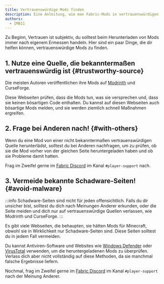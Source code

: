 ```yaml
---
title: Vertrauenswürdige Mods finden
description: Eine Anleitung, wie man Fabric-Mods in vertrauenswürdigen Quellen findet.
authors:
  - IMB11
---
```


Zu Beginn, Vertrauen ist subjektiv, du solltest beim Herunterladen von Mods immer nach eigenem Ermessen handeln. Hier sind ein paar Dinge, die dir helfen können, vertrauenswürdige Mods zu finden.

## 1. Nutze eine Quelle, die bekanntermaßen vertrauenswürdig ist {#trustworthy-source}

Die meisten Autoren veröffentlichen ihre Mods auf [Modrinth](https://modrinth.com/mods?g=categories:%27fabric%27) und CurseForge.

Diese Webseiten prüfen, dass die Mods tun, was sie versprechen und, dass sie keinen bösartigen Code enthalten. Du kannst auf diesen Webseiten auch bösartige Mods melden, und sie werden ziemlich schnell Maßnahmen ergreifen.

## 2. Frage bei Anderen nach! {#with-others}

Wenn du eine Mod von einer nicht bekanntermaßen vertrauenswürdigen Quelle herunterlädst, solltest du bei Anderen nachfragen, um zu prüfen, ob sie die Mod vorher von der gleichen Seite heruntergeladen haben und ob sie Probleme damit hatten.

Frag im Zweifel gerne im [Fabric Discord](https://discord.gg/v6v4pMv) im Kanal `#player-support` nach.

## 3. Vermeide bekannte Schadware-Seiten! {#avoid-malware}

:::info
Schadware-Seiten sind nicht für jeden offensichtlich. Falls du dir unsicher bist, solltest du dich nach Meinungen Anderer erkunden, oder die Seite meiden und dich nur auf vertrauenswürdige Quellen verlassen, wie Modrinth und CurseForge.
:::

Es gibt viele Webseiten, die behaupten, sie hätten Mods für Minecraft, obwohl sie in Wirklichkeit nur Schadware-Seiten sind. Diese Seiten solltest du in jedem Fall vermeiden.

Du kannst Antiviren-Software und Websites wie [Windows Defender](https://www.microsoft.com/en-us/windows/comprehensive-security) oder [VirusTotal](https://www.virustotal.com/) verwenden, um die heruntergeladenen Mods zu überprüfen. Verlass dich aber nicht vollständig auf diese Methoden, da sie manchmal falsche Ergebnisse liefern.

Nochmal, frag im Zweifel gerne im [Fabric Discord](https://discord.gg/v6v4pMv) im Kanal `#player-support` nach der Meinung Anderer.
